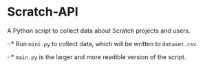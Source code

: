 # Scratch-API

A Python script to collect data about Scratch projects and users.

⋅⋅* Run `mini.py` to collect data, which will be written to `dataset.csv`.

⋅⋅* `main.py` is the larger and more readible version of the script.
